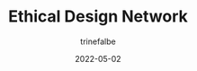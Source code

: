 ---
author: trinefalbe
date: 2022-05-02
permalink: false
tags:
  - websites
  - design
  - ethics
target_url: https://ethicaldesignnetwork.com/
title: Ethical Design Network
---